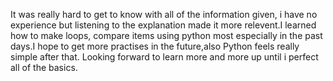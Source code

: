 It was really hard to get to know with all of the information given, i have no experience but listening to the explanation made it more relevent.I learned how to make loops, compare items using python most especially in the past days.I hope to get more practises in the future,also Python feels really simple after that. Looking forward to learn more and more up until i perfect all of the basics.
